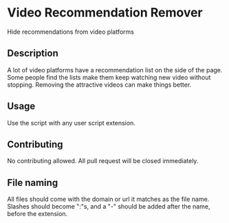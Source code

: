 # Video Recommendation Remover

Hide recommendations from video platforms

## Description

A lot of video platforms have a recommendation list on the side of the page. Some people find the lists make them keep watching new video without stopping. Removing the attractive videos can make things better.

## Usage

Use the script with any user script extension.

## Contributing

No contributing allowed. All pull request will be closed immediately.

## File naming

All files should come with the domain or url it matches as the file name. Slashes should become ":"s, and a "-" should be added after the name, before the extension. 
